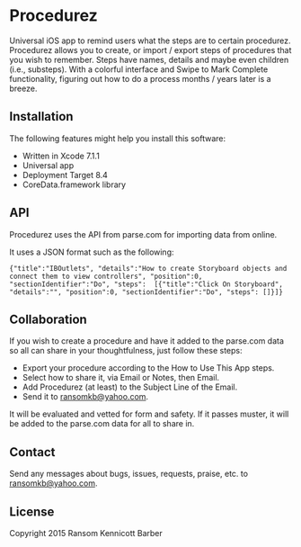 # Procedurez
Universal iOS app to remind users what the steps are to certain procedurez. Procedurez allows you to create, or import / export steps of procedures that you wish to remember. Steps have names, details and maybe even children (i.e., substeps). With a colorful interface and Swipe to Mark Complete functionality, figuring out how to do a process months / years later is a breeze.

## Installation
The following features might help you install this software:
- Written in Xcode 7.1.1
- Universal app
- Deployment Target 8.4
- CoreData.framework library

## API
Procedurez uses the API from parse.com for importing data from online. 

It uses a JSON format such as the following:

`{"title":"IBOutlets", "details":"How to create Storyboard objects and connect them to view controllers", "position":0, "sectionIdentifier":"Do", "steps": 
[{"title":"Click On Storyboard", "details":"", "position":0, "sectionIdentifier":"Do", "steps": []}]}`

## Collaboration
If you wish to create a procedure and have it added to the parse.com data so all can share in your thoughtfulness, just follow these steps:
- Export your procedure according to the How to Use This App steps.
- Select how to share it, via Email or Notes, then Email.
- Add Procedurez (at least) to the Subject Line of the Email.
- Send it to ransomkb@yahoo.com.

It will be evaluated and vetted for form and safety. If it passes muster, it will be added to the parse.com data for all to share in.

## Contact 
Send any messages about bugs, issues, requests, praise, etc. to ransomkb@yahoo.com.

## License
Copyright 2015 Ransom Kennicott Barber
